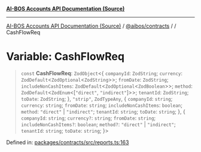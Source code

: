 [**AI-BOS Accounts API Documentation (Source)**](../../../README.md)

***

[AI-BOS Accounts API Documentation (Source)](../../../README.md) / [@aibos/contracts](../README.md) / [](../README.md) / CashFlowReq

# Variable: CashFlowReq

> `const` **CashFlowReq**: `ZodObject`\<\{ `companyId`: `ZodString`; `currency`: `ZodDefault`\<`ZodOptional`\<`ZodString`\>\>; `fromDate`: `ZodString`; `includeNonCashItems`: `ZodDefault`\<`ZodOptional`\<`ZodBoolean`\>\>; `method`: `ZodDefault`\<`ZodEnum`\<\[`"direct"`, `"indirect"`\]\>\>; `tenantId`: `ZodString`; `toDate`: `ZodString`; \}, `"strip"`, `ZodTypeAny`, \{ `companyId`: `string`; `currency`: `string`; `fromDate`: `string`; `includeNonCashItems`: `boolean`; `method`: `"direct"` \| `"indirect"`; `tenantId`: `string`; `toDate`: `string`; \}, \{ `companyId`: `string`; `currency?`: `string`; `fromDate`: `string`; `includeNonCashItems?`: `boolean`; `method?`: `"direct"` \| `"indirect"`; `tenantId`: `string`; `toDate`: `string`; \}\>

Defined in: [packages/contracts/src/reports.ts:163](https://github.com/pohlai88/accounts/blob/48103fb36d28b2b9bfb33472b6de2f719773cde9/packages/contracts/src/reports.ts#L163)
